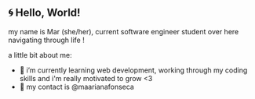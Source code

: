 ## 🌀 Hello, World! 
my name is Mar (she/her), current software engineer student over here navigating through life !

a little bit about me:
- 🌈 i’m currently learning web development, working through my coding skills and i'm really motivated to grow <3
- 🌛 my contact is @maarianafonseca 
